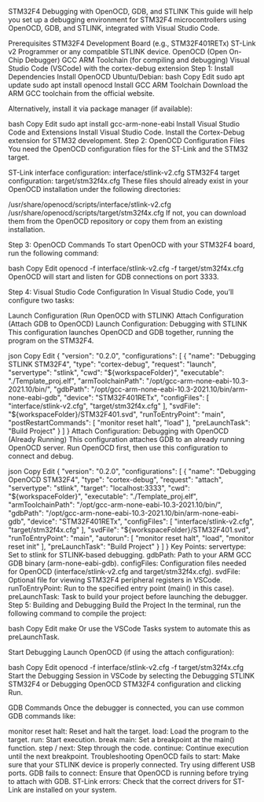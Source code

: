 STM32F4 Debugging with OpenOCD, GDB, and STLINK
This guide will help you set up a debugging environment for STM32F4 microcontrollers using OpenOCD, GDB, and STLINK, integrated with Visual Studio Code.

Prerequisites
STM32F4 Development Board (e.g., STM32F401RETx)
ST-Link v2 Programmer or any compatible STLINK device.
OpenOCD (Open On-Chip Debugger)
GCC ARM Toolchain (for compiling and debugging)
Visual Studio Code (VSCode) with the cortex-debug extension
Step 1: Install Dependencies
Install OpenOCD
Ubuntu/Debian:
bash
Copy
Edit
sudo apt update
sudo apt install openocd
Install GCC ARM Toolchain
Download the ARM GCC toolchain from the official website.

Alternatively, install it via package manager (if available):

bash
Copy
Edit
sudo apt install gcc-arm-none-eabi
Install Visual Studio Code and Extensions
Install Visual Studio Code.
Install the Cortex-Debug extension for STM32 development.
Step 2: OpenOCD Configuration Files
You need the OpenOCD configuration files for the ST-Link and the STM32 target.

ST-Link interface configuration: interface/stlink-v2.cfg
STM32F4 target configuration: target/stm32f4x.cfg
These files should already exist in your OpenOCD installation under the following directories:

/usr/share/openocd/scripts/interface/stlink-v2.cfg
/usr/share/openocd/scripts/target/stm32f4x.cfg
If not, you can download them from the OpenOCD repository or copy them from an existing installation.

Step 3: OpenOCD Commands
To start OpenOCD with your STM32F4 board, run the following command:

bash
Copy
Edit
openocd -f interface/stlink-v2.cfg -f target/stm32f4x.cfg
OpenOCD will start and listen for GDB connections on port 3333.

Step 4: Visual Studio Code Configuration
In Visual Studio Code, you’ll configure two tasks:

Launch Configuration (Run OpenOCD with STLINK)
Attach Configuration (Attach GDB to OpenOCD)
Launch Configuration: Debugging with STLINK
This configuration launches OpenOCD and GDB together, running the program on the STM32F4.

json
Copy
Edit
{
    "version": "0.2.0",
    "configurations": [
        {
            "name": "Debugging STLINK STM32F4",
            "type": "cortex-debug",
            "request": "launch",
            "servertype": "stlink",
            "cwd": "${workspaceFolder}",
            "executable": "./Template_proj.elf",
            "armToolchainPath": "/opt/gcc-arm-none-eabi-10.3-2021.10/bin/",
            "gdbPath": "/opt/gcc-arm-none-eabi-10.3-2021.10/bin/arm-none-eabi-gdb",
            "device": "STM32F401RETx",
            "configFiles": [
                "interface/stlink-v2.cfg",
                "target/stm32f4x.cfg"
            ],
            "svdFile": "${workspaceFolder}/STM32F401.svd",
            "runToEntryPoint": "main",
            "postRestartCommands": [
                "monitor reset halt",
                "load"
            ],
            "preLaunchTask": "Build Project"
        }
    ]
}
Attach Configuration: Debugging with OpenOCD (Already Running)
This configuration attaches GDB to an already running OpenOCD server. Run OpenOCD first, then use this configuration to connect and debug.

json
Copy
Edit
{
    "version": "0.2.0",
    "configurations": [
        {
            "name": "Debugging OpenOCD STM32F4",
            "type": "cortex-debug",
            "request": "attach",
            "servertype": "stlink",
            "target": "localhost:3333",
            "cwd": "${workspaceFolder}",
            "executable": "./Template_proj.elf",
            "armToolchainPath": "/opt/gcc-arm-none-eabi-10.3-2021.10/bin/",
            "gdbPath": "/opt/gcc-arm-none-eabi-10.3-2021.10/bin/arm-none-eabi-gdb",
            "device": "STM32F401RETx",
            "configFiles": [
                "interface/stlink-v2.cfg",
                "target/stm32f4x.cfg"
            ],
            "svdFile": "${workspaceFolder}/STM32F401.svd",
            "runToEntryPoint": "main",
            "autorun": [
                "monitor reset halt",
                "load",
                "monitor reset init"
            ],
            "preLaunchTask": "Build Project"
        }
    ]
}
Key Points:
servertype: Set to stlink for STLINK-based debugging.
gdbPath: Path to your ARM GCC GDB binary (arm-none-eabi-gdb).
configFiles: Configuration files needed for OpenOCD (interface/stlink-v2.cfg and target/stm32f4x.cfg).
svdFile: Optional file for viewing STM32F4 peripheral registers in VSCode.
runToEntryPoint: Run to the specified entry point (main() in this case).
preLaunchTask: Task to build your project before launching the debugger.
Step 5: Building and Debugging
Build the Project
In the terminal, run the following command to compile the project:

bash
Copy
Edit
make
Or use the VSCode Tasks system to automate this as preLaunchTask.

Start Debugging
Launch OpenOCD (if using the attach configuration):

bash
Copy
Edit
openocd -f interface/stlink-v2.cfg -f target/stm32f4x.cfg
Start the Debugging Session in VSCode by selecting the Debugging STLINK STM32F4 or Debugging OpenOCD STM32F4 configuration and clicking Run.

GDB Commands
Once the debugger is connected, you can use common GDB commands like:

monitor reset halt: Reset and halt the target.
load: Load the program to the target.
run: Start execution.
break main: Set a breakpoint at the main() function.
step / next: Step through the code.
continue: Continue execution until the next breakpoint.
Troubleshooting
OpenOCD fails to start: Make sure that your STLINK device is properly connected. Try using different USB ports.
GDB fails to connect: Ensure that OpenOCD is running before trying to attach with GDB.
ST-Link errors: Check that the correct drivers for ST-Link are installed on your system.
